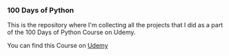 ### 100 Days of Python

This is the repository where I'm collecting all the projects that I did as a part of the 100 Days of Python Course on Udemy.

You can find this Course on [Udemy](https://www.udemy.com/course/100-days-of-code/)
